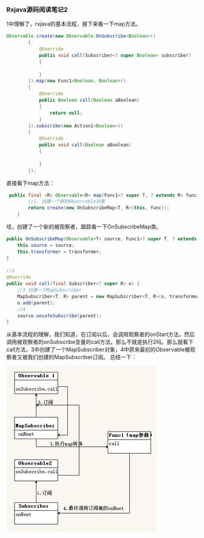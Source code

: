 
### Rxjava源码阅读笔记2
1中理解了，rxjava的基本流程，接下来看一下map方法。
```java
Observable.create(new Observable.OnSubscribe<Boolean>()
        {
            @Override
            public void call(Subscriber<? super Boolean> subscriber)
            {

            }
        }).map(new Func1<Boolean, Boolean>()
        {
            @Override
            public Boolean call(Boolean aBoolean)
            {
                return null;
            }
        }).subscribe(new Action1<Boolean>()
        {
            @Override
            public void call(Boolean aBoolean)
            {

            }
        });
```
直接看下map方法：
```java
 public final <R> Observable<R> map(Func1<? super T, ? extends R> func) {
        //1. 创建一个新的Observable对象
        return create(new OnSubscribeMap<T, R>(this, func));
    }
```
哇，创建了一个新的被观察者，跟踪看一下OnSubscribeMap类。
```java
public OnSubscribeMap(Observable<T> source, Func1<? super T, ? extends R> transformer) {
    this.source = source;
    this.transformer = transformer;
}

//2
@Override
public void call(final Subscriber<? super R> o) {
    //3 创建一个MapSubscriber
    MapSubscriber<T, R> parent = new MapSubscriber<T, R>(o, transformer);
    o.add(parent);
    //4
    source.unsafeSubscribe(parent);
}
```
从基本流程的理解，我们知道，在订阅以后，会调用观察者的onStart方法，然后调用被观察者的onSubscribe变量的call方法。那么不就是执行2吗。那么就看下call方法，3中创建了一个MapSubscriber对象，4中原来最初的Observable被观察者又被我们创建的MapSubscriber订阅。
总结一下：

![image](/pics/rxjava_map.png)

